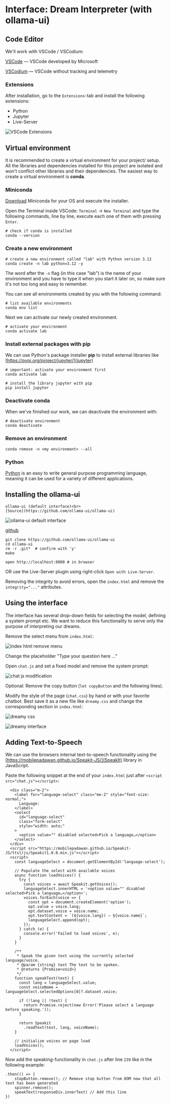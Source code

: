 # Interface: Dream Interpreter (with ollama-ui)

## Code Editor 

We'll work with VSCode / VSCodium:

[VSCode](https://code.visualstudio.com/) — VSCode developed by Microsoft

[VSCodium](https://vscodium.com/) — VSCode without tracking and telemetry

### Extensions

After installation, go to the `Extensions`-tab and install the following extensions:

- Python 
- Jupyter
- Live-Server

![VSCode Extensions](img/vscode_extensions.jpg)

## Virtual environment

It is recommended to create a virtual environment for your project/ setup. All the libraries and dependencies installed for this project are isolated and won't conflict other libraries and their dependencies. The easiest way to create a virtual environment is **conda**.

### Miniconda

[Download](https://www.anaconda.com/download/success#miniconda) Miniconda for your OS and execute the installer. 

Open the Terminal inside VSCode: `Terminal` -> `New Terminal` and type the following commands, line by line, execute each one of them with pressing `Enter`.

``` shell
# check if conda is installed
conda --version
```

### Create a new environment

``` shell
# create a new environment called "lab" with Python version 3.12
conda create -n lab python=3.12 -y
```

The word after the `-n` flag (in this case "lab") is the name of your environment and you have to type it when you start it later on, so make sure it's not too long and easy to remember.


You can see all environments created by you with the following command:

```shell
# list available environments
conda env list
```

Next we can activate our newly created environment.

```shell
# activate your environment
conda activate lab
```

### Install external packages with pip

We can use Python's package installer **pip** to install external libraries like [https://pypi.org/project/jupyter/](jupyter)

```shell
# important: activate your environment first
conda activate lab

# install the library jupyter with pip
pip install jupyter
```

### Deactivate conda

When we've finished our work, we can deactivate the environment with:

```shell
# deactivate environment
conda deactivate
```

### Remove an environment

```shell
conda remove -n <my environment> --all
```

### Python

[Python](https://www.python.org/) is an easy to write general purpose programming language, meaning it can be used for a variety of different applications.


## Installing the ollama-ui

```{margin}
ollama-ui (default interface)<br>
[Source](https://github.com/ollama-ui/ollama-ui)
```
![ollama-ui default interface](img/ollama_ui_default.jpg)

[github](https://github.com/ollama-ui/ollama-ui)

```shell
git clone https://github.com/ollama-ui/ollama-ui
cd ollama-ui
rm -r .git*  # confirm with 'y'
make

open http://localhost:8000 # in browser
```

OR use the Live-Server plugin using right-click `Open with Live-Server`.

Removing the integrity to avoid errors, open the `index.html` and remove the `integrity="..."` attributes.


## Using the interface

The interface has several drop-down fields for selecting the model, defining a system prompt etc. We want to reduce this functionality to serve only the purpose of interpreting our dreams.

Remove the select menu from `index.html`:

![index html remove menu](img/index_html_remove_menu.jpg)

Change the placeholder "Type your question here ..."

Open `chat.js` and set a fixed model and remove the system prompt:

![chat js modification](img/chat_js_modification.jpg)

Optional: Remove the copy button (`let copyButton` and the following lines).

Modify the style of the page (`chat.css`) by hand or with your favorite chatbot. Best save it as a new file like `dreamy.css` and change the corresponding section in `index.html`:

![dreamy css](img/index_dreamy_css.png)

![dreamy interface](img/dreamy.jpg)

## Adding Text-to-Speech

We can use the browsers internal text-to-speech functionality using the [https://mobilepadawan.github.io/Speakit-JS/](SpeakIt) library in JavaScript.

Paste the following snippet at the end of your `index.html` just after `<script src="chat.js"></script>`:

```
  <div class="m-2">
    <label for="language-select" class="me-2" style="font-size: normal;">
      Language:
    </label>
    <select
      id="language-select"
      class="form-select"
      style="width: auto;"
    >
      <option value="" disabled selected>Pick a language…</option>
    </select>
  </div>
  <script src="https://mobilepadawan.github.io/Speakit-JS/ttsl/js/Speakit1.0.0.min.js"></script>
  <script>
    const languageSelect = document.getElementById('language-select');

    // Populate the select with available voices
    async function loadVoices() {
      try {
        const voices = await Speakit.getVoices();
        languageSelect.innerHTML = '<option value="" disabled selected>Pick a language…</option>';
        voices.forEach(voice => {
          const opt = document.createElement('option');
          opt.value = voice.lang;
          opt.dataset.voice = voice.name;
          opt.textContent = `(${voice.lang}) – ${voice.name}`;
          languageSelect.append(opt);
        });
      } catch (e) {
        console.error('Failed to load voices', e);
      }
    }

    /**
     * Speak the given text using the currently selected language/voice.
     * @param {string} text The text to be spoken.
     * @returns {Promise<void>}
     */
    function speakText(text) {
      const lang = languageSelect.value;
      const voiceName = languageSelect.selectedOptions[0]?.dataset.voice;

      if (!lang || !text) {
        return Promise.reject(new Error('Please select a language before speaking.'));
      }

      return Speakit
        .readText(text, lang, voiceName);
    }

    // initialize voices on page load
    loadVoices();
  </script>
```

Now add the speaking-functionality in `chat.js` after line `239` like in the following example:

```
.then(() => {
    stopButton.remove(); // Remove stop button from DOM now that all text has been generated
    spinner.remove();
    speakText(responseDiv.innerText) // Add this line
})
```